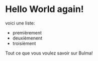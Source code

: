 # Hello World again!

voici une liste:

- premièrement
- deuxièmenent
- troisièment

Tout ce que vous voulez savoir sur Bulma!

